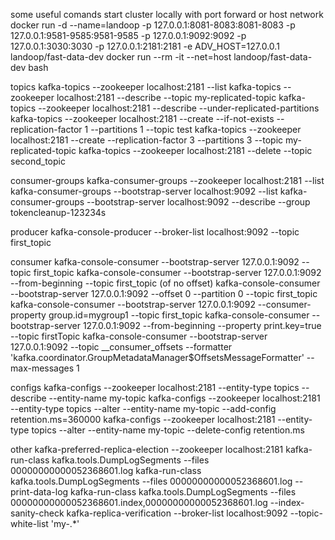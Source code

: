 some useful comands
start cluster locally with port forward or host network
docker run -d --name=landoop -p 127.0.0.1:8081-8083:8081-8083 -p 127.0.0.1:9581-9585:9581-9585 -p 127.0.0.1:9092:9092 -p 127.0.0.1:3030:3030 -p 127.0.0.1:2181:2181 -e ADV_HOST=127.0.0.1 landoop/fast-data-dev
docker run --rm -it --net=host landoop/fast-data-dev bash

topics
kafka-topics --zookeeper localhost:2181 --list
kafka-topics --zookeeper localhost:2181 --describe --topic my-replicated-topic
kafka-topics --zookeeper localhost:2181 --describe --under-replicated-partitions
kafka-topics --zookeeper localhost:2181 --create --if-not-exists --replication-factor 1 --partitions 1 --topic test
kafka-topics --zookeeper localhost:2181 --create --replication-factor 3 --partitions 3 --topic my-replicated-topic
kafka-topics --zookeeper localhost:2181 --delete --topic second_topic

consumer-groups
kafka-consumer-groups --zookeeper localhost:2181 --list
kafka-consumer-groups --bootstrap-server localhost:9092 --list
kafka-consumer-groups --bootstrap-server localhost:9092 --describe --group tokencleanup-123234s

producer
kafka-console-producer --broker-list localhost:9092 --topic first_topic

consumer
kafka-console-consumer --bootstrap-server 127.0.0.1:9092 --topic first_topic
kafka-console-consumer --bootstrap-server 127.0.0.1:9092 --from-beginning --topic first_topic (of no offset)
kafka-console-consumer --bootstrap-server 127.0.0.1:9092 --offset 0 --partition 0 --topic first_topic
kafka-console-consumer --bootstrap-server 127.0.0.1:9092 --consumer-property group.id=mygroup1 --topic first_topic
kafka-console-consumer --bootstrap-server 127.0.0.1:9092 --from-beginning --property print.key=true --topic firstTopic
kafka-console-consumer --bootstrap-server 127.0.0.1:9092 --topic __consumer_offsets --formatter 'kafka.coordinator.GroupMetadataManager$OffsetsMessageFormatter' --max-messages 1

configs
kafka-configs --zookeeper localhost:2181 --entity-type topics --describe --entity-name my-topic
kafka-configs --zookeeper localhost:2181 --entity-type topics --alter --entity-name my-topic --add-config retention.ms=360000
kafka-configs --zookeeper localhost:2181 --entity-type topics --alter --entity-name my-topic --delete-config retention.ms

other
kafka-preferred-replica-election --zookeeper localhost:2181
kafka-run-class kafka.tools.DumpLogSegments --files 00000000000052368601.log
kafka-run-class kafka.tools.DumpLogSegments --files 00000000000052368601.log --print-data-log
kafka-run-class kafka.tools.DumpLogSegments --files 00000000000052368601.index,00000000000052368601.log --index-sanity-check
kafka-replica-verification --broker-list localhost:9092 --topic-white-list 'my-.*'